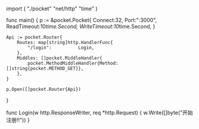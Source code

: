 import (
	"./pocket"
	"net/http"
	"time"
)

func main()  {
	p := &pocket.Pocket{
		Connect:32,
		Port:":3000",
		ReadTimeout:10*time.Second,
		WriteTimeout:10*time.Second,
	}

	Api := pocket.Router{
		Routes: map[string]http.HandlerFunc{
			"/login":          Login,
		},
		Middles: []pocket.MiddleHandler{
			pocket.MethodMiddleHandler{Method: []string{pocket.METHOD_GET}},
		},
	}

	p.Open([]pocket.Router{Api})
}

func Login(w http.ResponseWriter, req *http.Request) {
	w.Write([]byte("开始注册!!"))
}

